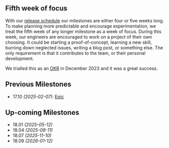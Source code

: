 ## Fifth week of focus

With our [release schedule](/handbook/engineering/workflow/#product-development-timeline) our milestones are either four or five weeks long.
To make planning more predictable and encourage experimentation, we treat the fifth week of any longer milestone as a week of focus.
During this week, our engineers are encouraged to work on a project of their own choosing.
It could be starting a proof-of-concept, learning a new skill, burning down neglected issues, writing a blog post, or something else.
The only requirement is that it contributes to the team, or their personal development.

We trialled this as an [OKR](https://gitlab.com/gitlab-com/gitlab-OKRs/-/work_items/5528) in December 2023 and it was a great success.

## Previous Milestones
- 17.10 _(2025-02-07)_: [Epic](https://gitlab.com/groups/gitlab-org/foundations/-/epics/15)

## Up-coming Milestones

- 18.01 _(2025-05-12)_
- 18.04 _(2025-08-11)_
- 18.07 _(2025-11-10)_
- 18.09 _(2026-01-12)_
<!--
- 19.01 _(2026-05-11)_
- 19.04 _(2026-08-10)_
- 19.07 _(2026-11-09)_
- 19.10 _(2027-02-08)_
-->
